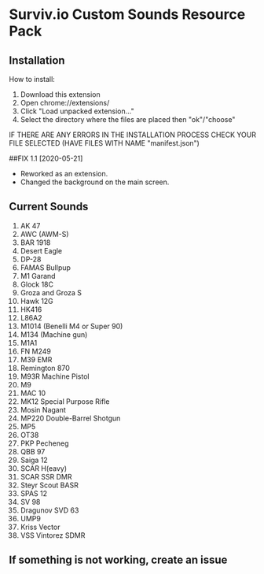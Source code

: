 # Surviv.io Custom Sounds Resource Pack



## Installation
How to install:

1. Download this extension
3. Open chrome://extensions/
4. Click "Load unpacked extension..."
5. Select the directory where the files are placed then "ok"/"choose"

IF THERE ARE ANY ERRORS IN THE INSTALLATION PROCESS CHECK YOUR FILE SELECTED (HAVE FILES WITH NAME "manifest.json")

##FIX 1.1 [2020-05-21]
 * Reworked as an extension.
 * Changed the background on the main screen.

## Current Sounds
  1. AK 47
  2. AWC (AWM-S)
  3. BAR 1918
  4. Desert Eagle
  5. DP-28
  6. FAMAS Bullpup
  7. M1 Garand
  8. Glock 18C
  9. Groza and Groza S
  10. Hawk 12G 
  11. HK416
  12. L86A2
  13. M1014 (Benelli M4 or Super 90)
  14. M134 (Machine gun)
  15. M1A1
  16. FN M249
  17. M39 EMR
  18. Remington 870
  19. M93R Machine Pistol
  20. M9
  21. MAC 10
  22. MK12 Special Purpose Rifle
  23. Mosin Nagant
  24. MP220 Double-Barrel Shotgun
  25. MP5
  26. OT38
  27. PKP Pecheneg
  28. QBB 97
  29. Saiga 12
  30. SCAR H(eavy)
  31. SCAR SSR DMR
  32. Steyr Scout BASR
  33. SPAS 12
  34. SV 98
  35. Dragunov SVD 63
  36. UMP9
  37. Kriss Vector
  38. VSS Vintorez SDMR
  
## If something is not working, create an issue
